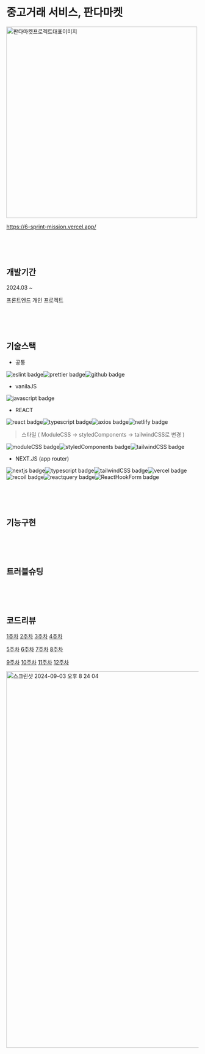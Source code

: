 # 중고거래 서비스, 판다마켓

<img alt="판다마켓프로젝트대표이미지" src="https://github.com/user-attachments/assets/2fc2d7a8-4bf1-42cb-8ff6-60449e7f4ff3" width=500 height=500/>


https://6-sprint-mission.vercel.app/

<br/>

<br/>

<br/>

## 개발기간

2024.03 ~

프론트엔드 개인 프로젝트

<br/>

<br/>

<br/>

## 기술스택


- 공통 

<img
  alt="eslint badge"
  src="https://img.shields.io/badge/eslint-4B32C3?style=flat-square&logo=ESLint&logoColor=white"
/><img
  alt="prettier badge"
  src="https://img.shields.io/badge/prettier-F7B93E?style=flat-square&logo=Prettier&logoColor=black"
/><img
  alt="github badge"
  src="https://img.shields.io/badge/github-181717?style=flat-square&logo=GitHub&logoColor=white"
/>

- vanilaJS

<img
  alt="javascript badge"
  src="https://img.shields.io/badge/javascript-F7DF1E?style=flat-square&logo=JavaScript&logoColor=black"
/>


- REACT

<img
  alt="react badge"
  src="https://img.shields.io/badge/react-61DAFB?style=flat-square&logo=React&logoColor=black"
/><img
  alt="typescript badge"
  src="https://img.shields.io/badge/typescript-3178C6?style=flat-square&logo=TypeScript&logoColor=white"
/><img
  alt="axios badge"
  src="https://img.shields.io/badge/axios-5A29E4?style=flat-square&logo=Axios&logoColor=white"
/><img
  alt="netlify badge"
  src="https://img.shields.io/badge/netlify-00C7B7?style=flat-square&logo=Netlify&logoColor=white"
/>

> 스타일 ( ModuleCSS -> styledComponents -> tailwindCSS로 변경 )


<img
  alt="moduleCSS badge"
  src="https://img.shields.io/badge/moduleCSS-000?style=flat-square&logo=undefined&logoColor=white"
/><img
  alt="styledComponents badge"
  src="https://img.shields.io/badge/styledComponents-DB7093?style=flat-square&logo=styled-components&logoColor=white"
/><img
  alt="tailwindCSS badge"
  src="https://img.shields.io/badge/tailwindCSS-06B6D4?style=flat-square&logo=Tailwind CSS&logoColor=white"
/>

- NEXT.JS (app router)

<img
  alt="nextjs badge"
  src="https://img.shields.io/badge/next.js-000?style=flat-square&logo=next.js&logoColor=white"
/><img
  alt="typescript badge"
  src="https://img.shields.io/badge/typescript-3178C6?style=flat-square&logo=TypeScript&logoColor=white"
/><img
  alt="tailwindCSS badge"
  src="https://img.shields.io/badge/tailwindCSS-06B6D4?style=flat-square&logo=Tailwind CSS&logoColor=white"
/><img
  alt="vercel badge"
  src="https://img.shields.io/badge/vercel-000000?style=flat-square&logo=Vercel&logoColor=white"
/><img
  alt="recoil badge"
  src="https://img.shields.io/badge/recoil-3578E5?style=flat-square&logo=Recoil&logoColor=white"
/><img
  alt="reactquery badge"
  src="https://img.shields.io/badge/reactquery-FF4154?style=flat-square&logo=React Query&logoColor=white"
/><img
  alt="ReactHookForm badge"
  src="https://img.shields.io/badge/ReactHookForm-EC5990?style=flat-square&logo=ReactHookForm&logoColor=white"
/>


<br/>

<br/>

<br/>

## 기능구현

<br/>

<br/>

<br/>

## 트러블슈팅

<br/>

<br/>

<br/>

## 코드리뷰



[1주차](https://github.com/codeit-bootcamp-frontend/6-Sprint-Mission/pull/27)  [2주차](https://github.com/codeit-bootcamp-frontend/6-Sprint-Mission/pull/88)  [3주차](https://github.com/codeit-bootcamp-frontend/6-Sprint-Mission/pull/174)  [4주차](https://github.com/codeit-bootcamp-frontend/6-Sprint-Mission/pull/245)

[5주차](https://github.com/codeit-bootcamp-frontend/6-Sprint-Mission/pull/305)  [6주차](https://github.com/codeit-bootcamp-frontend/6-Sprint-Mission/pull/385)  [7주차](https://github.com/codeit-bootcamp-frontend/6-Sprint-Mission/pull/458)  [8주차](https://github.com/codeit-bootcamp-frontend/6-Sprint-Mission/pull/537)

[9주차](https://github.com/codeit-bootcamp-frontend/6-Sprint-Mission/pull/571)  [10주차](https://github.com/codeit-bootcamp-frontend/6-Sprint-Mission/pull/620)  [11주차](https://github.com/codeit-bootcamp-frontend/6-Sprint-Mission/pull/677)  [12주차](https://github.com/codeit-bootcamp-frontend/6-Sprint-Mission/pull/720)


<img width="984" alt="스크린샷 2024-09-03 오후 8 24 04" src="https://github.com/user-attachments/assets/9f9e52e7-cba8-46b4-a122-68fc0160bfa5">


